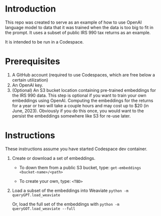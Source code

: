 # Introduction

This repo was created to serve as an example of how to use OpenAI language
model to data that it was trained when the data is too big to fit in the 
prompt.  It uses a subset of public IRS 990 tax returns as an example.

It is intended to be run in a Codespace.

# Prerequisites

1. A GitHub account (required to use Codespaces, which are free below a certain utilization)
2. An OpenAI key.
3. (Optional) An S3 bucket location containing pre-trained embeddings for the
   IRS 990 data.  This step is optional if you want to train your own
   embeddings using OpenAI.  Computing the embeddings for the returns
   for a year or two will take a couple hours and may cost up to $20 (in June, 2023).
   Obviously if you do this once, you would want to the persist the
   embeddings somewhere like S3 for re-use later.

# Instructions

These instructions assume you have started Codespace dev container.

1. Create or download a set of embeddings.
   * To down them from a public S3 bucket, type:
     `get-embeddings <bucket-name>/<path>`

   * To create your own, type:
     `<TBD>`

2. Load a subset of the embeddings into Weaviate
   `python -m queryGPT.load_weaviate`

   Or, load the full set of the embeddings with
   `python -m queryGOT.load_weaviate --full`
   
   
   

